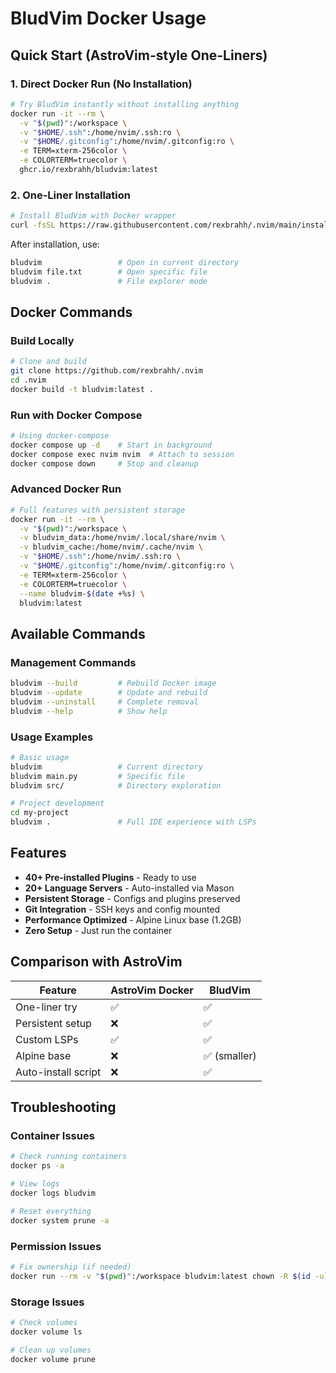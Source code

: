 # BludVim Docker Usage

## Quick Start (AstroVim-style One-Liners)

### 1. **Direct Docker Run (No Installation)**
```bash
# Try BludVim instantly without installing anything
docker run -it --rm \
  -v "$(pwd)":/workspace \
  -v "$HOME/.ssh":/home/nvim/.ssh:ro \
  -v "$HOME/.gitconfig":/home/nvim/.gitconfig:ro \
  -e TERM=xterm-256color \
  -e COLORTERM=truecolor \
  ghcr.io/rexbrahh/bludvim:latest
```

### 2. **One-Liner Installation**
```bash
# Install BludVim with Docker wrapper
curl -fsSL https://raw.githubusercontent.com/rexbrahh/.nvim/main/install.sh | bash
```

After installation, use:
```bash
bludvim                 # Open in current directory
bludvim file.txt        # Open specific file
bludvim .               # File explorer mode
```

## Docker Commands

### **Build Locally**
```bash
# Clone and build
git clone https://github.com/rexbrahh/.nvim
cd .nvim
docker build -t bludvim:latest .
```

### **Run with Docker Compose**
```bash
# Using docker-compose
docker compose up -d    # Start in background
docker compose exec nvim nvim  # Attach to session
docker compose down     # Stop and cleanup
```

### **Advanced Docker Run**
```bash
# Full features with persistent storage
docker run -it --rm \
  -v "$(pwd)":/workspace \
  -v bludvim_data:/home/nvim/.local/share/nvim \
  -v bludvim_cache:/home/nvim/.cache/nvim \
  -v "$HOME/.ssh":/home/nvim/.ssh:ro \
  -v "$HOME/.gitconfig":/home/nvim/.gitconfig:ro \
  -e TERM=xterm-256color \
  -e COLORTERM=truecolor \
  --name bludvim-$(date +%s) \
  bludvim:latest
```

## Available Commands

### **Management Commands**
```bash
bludvim --build         # Rebuild Docker image
bludvim --update        # Update and rebuild
bludvim --uninstall     # Complete removal
bludvim --help          # Show help
```

### **Usage Examples**
```bash
# Basic usage
bludvim                 # Current directory
bludvim main.py         # Specific file
bludvim src/            # Directory exploration

# Project development
cd my-project
bludvim .               # Full IDE experience with LSPs
```

## Features

- **40+ Pre-installed Plugins** - Ready to use
- **20+ Language Servers** - Auto-installed via Mason
- **Persistent Storage** - Configs and plugins preserved
- **Git Integration** - SSH keys and config mounted
- **Performance Optimized** - Alpine Linux base (1.2GB)
- **Zero Setup** - Just run the container

## Comparison with AstroVim

| Feature | AstroVim Docker | BludVim |
|---------|----------------|---------|
| One-liner try | ✅ | ✅ |
| Persistent setup | ❌ | ✅ |
| Custom LSPs | ✅ | ✅ |
| Alpine base | ❌ | ✅ (smaller) |
| Auto-install script | ❌ | ✅ |

## Troubleshooting

### **Container Issues**
```bash
# Check running containers
docker ps -a

# View logs
docker logs bludvim

# Reset everything
docker system prune -a
```

### **Permission Issues**
```bash
# Fix ownership (if needed)
docker run --rm -v "$(pwd)":/workspace bludvim:latest chown -R $(id -u):$(id -g) /workspace
```

### **Storage Issues**
```bash
# Check volumes
docker volume ls

# Clean up volumes
docker volume prune
```